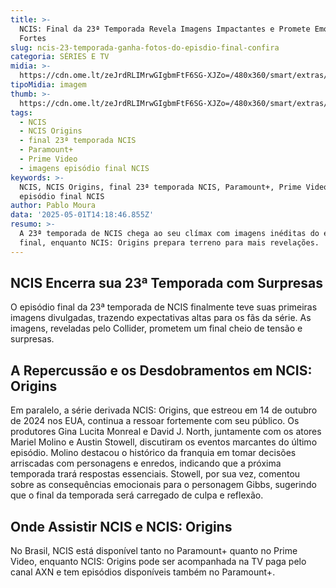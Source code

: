 ```yaml
---
title: >-
  NCIS: Final da 23ª Temporada Revela Imagens Impactantes e Promete Emoções
  Fortes
slug: ncis-23-temporada-ganha-fotos-do-episdio-final-confira
categoria: SÉRIES E TV
midia: >-
  https://cdn.ome.lt/zeJrdRLIMrwGIgbmFtF6SG-XJZo=/480x360/smart/extras/conteudos/omelete_THUMB_-_2025-05-01T104416.673.png
tipoMidia: imagem
thumb: >-
  https://cdn.ome.lt/zeJrdRLIMrwGIgbmFtF6SG-XJZo=/480x360/smart/extras/conteudos/omelete_THUMB_-_2025-05-01T104416.673.png
tags:
  - NCIS
  - NCIS Origins
  - final 23ª temporada NCIS
  - Paramount+
  - Prime Video
  - imagens episódio final NCIS
keywords: >-
  NCIS, NCIS Origins, final 23ª temporada NCIS, Paramount+, Prime Video, imagens
  episódio final NCIS
author: Pablo Moura
data: '2025-05-01T14:18:46.855Z'
resumo: >-
  A 23ª temporada de NCIS chega ao seu clímax com imagens inéditas do episódio
  final, enquanto NCIS: Origins prepara terreno para mais revelações.
---
```


## NCIS Encerra sua 23ª Temporada com Surpresas

O episódio final da 23ª temporada de NCIS finalmente teve suas primeiras imagens divulgadas, trazendo expectativas altas para os fãs da série. As imagens, reveladas pelo Collider, prometem um final cheio de tensão e surpresas. 

## A Repercussão e os Desdobramentos em NCIS: Origins

Em paralelo, a série derivada NCIS: Origins, que estreou em 14 de outubro de 2024 nos EUA, continua a ressoar fortemente com seu público. Os produtores Gina Lucita Monreal e David J. North, juntamente com os atores Mariel Molino e Austin Stowell, discutiram os eventos marcantes do último episódio. Molino destacou o histórico da franquia em tomar decisões arriscadas com personagens e enredos, indicando que a próxima temporada trará respostas essenciais. Stowell, por sua vez, comentou sobre as consequências emocionais para o personagem Gibbs, sugerindo que o final da temporada será carregado de culpa e reflexão.

## Onde Assistir NCIS e NCIS: Origins

No Brasil, NCIS está disponível tanto no Paramount+ quanto no Prime Video, enquanto NCIS: Origins pode ser acompanhada na TV paga pelo canal AXN e tem episódios disponíveis também no Paramount+.
